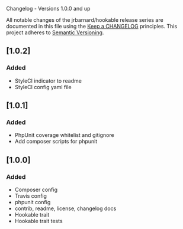 Changelog - Versions 1.0.0 and up

All notable changes of the jrbarnard/hookable release series are documented in this file using the [Keep a CHANGELOG](http://keepachangelog.com/) principles.
This project adheres to [Semantic Versioning](http://semver.org/).

## [1.0.2]
### Added
- StyleCI indicator to readme
- StyleCI config yaml file

## [1.0.1]
### Added
- PhpUnit coverage whitelist and gitignore
- Add composer scripts for phpunit

## [1.0.0]
### Added
- Composer config
- Travis config
- phpunit config
- contrib, readme, license, changelog docs
- Hookable trait
- Hookable trait tests
